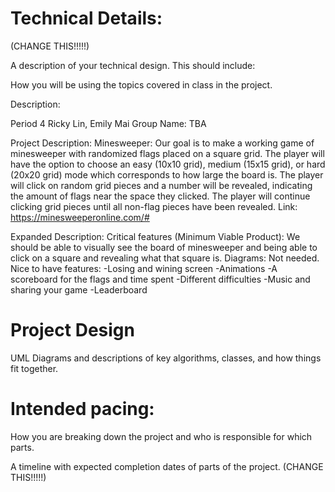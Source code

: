 
# Technical Details:
(CHANGE THIS!!!!!)

A description of your technical design. This should include: 
   
How you will be using the topics covered in class in the project.


Description:

Period 4
Ricky Lin, Emily Mai
Group Name: TBA

Project Description: Minesweeper: Our goal is to make a working game of minesweeper with randomized flags placed on a square grid. The player will have the option to choose an easy (10x10 grid), medium (15x15 grid), or hard (20x20 grid) mode which corresponds to how large the board is. The player will click on random grid pieces and a number will be revealed, indicating the amount of flags near the space they clicked. The player will continue clicking grid pieces until all non-flag pieces have been revealed. Link: https://minesweeperonline.com/#

Expanded Description:
Critical features (Minimum Viable Product): We should be able to visually see the board of minesweeper and being able to click on a square and revealing what that square is. 
Diagrams: Not needed. 
Nice to have features: 
-Losing and wining screen
-Animations
-A scoreboard for the flags and time spent
-Different difficulties 
-Music and sharing your game
-Leaderboard


     
# Project Design

UML Diagrams and descriptions of key algorithms, classes, and how things fit together.


    
# Intended pacing:

How you are breaking down the project and who is responsible for which parts.

A timeline with expected completion dates of parts of the project. (CHANGE THIS!!!!!)


